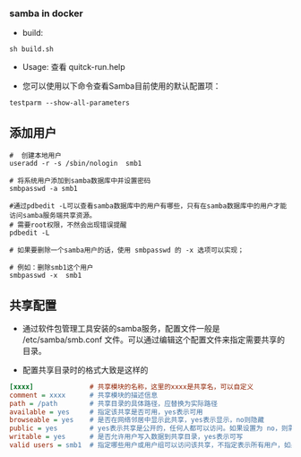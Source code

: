 ### samba in docker

- build:
```shell
sh build.sh
```

- Usage: 查看 quitck-run.help


- 您可以使用以下命令查看Samba目前使用的默认配置项：

```shell
testparm --show-all-parameters
```


## 添加用户


```
#  创建本地用户
useradd -r -s /sbin/nologin  smb1

# 将系统用户添加到samba数据库中并设置密码
smbpasswd -a smb1

#通过pdbedit -L可以查看samba数据库中的用户有哪些，只有在samba数据库中的用户才能访问samba服务端共享资源。
# 需要root权限，不然会出现错误提醒
pdbedit -L

# 如果要删除一个samba用户的话，使用 smbpasswd 的 -x 选项可以实现；

# 例如：删除smb1这个用户
smbpasswd -x  smb1
```


## 共享配置

- 通过软件包管理工具安装的samba服务，配置文件一般是 /etc/samba/smb.conf 文件。可以通过编辑这个配置文件来指定需要共享的目录。

- 配置共享目录时的格式大致是这样的

```ini
[xxxx]              # 共享模块的名称，这里的xxxx是共享名，可以自定义
comment = xxxx      # 共享模块的描述信息
path = /path        # 共享目录的具体路径，应替换为实际路径
available = yes     # 指定该共享是否可用，yes表示可用
browseable = yes    # 是否在网络邻居中显示此共享，yes表示显示，no则隐藏
public = yes        # yes表示共享是公开的，任何人都可以访问。如果设置为 no，则需要通过身份验证才能访问。
writable = yes      # 是否允许用户写入数据到共享目录，yes表示可写
valid users = smb1  # 指定哪些用户或用户组可以访问该共享，不指定表示所有用户，如果指定用户，可以是单个用户或多个用户，用空格分隔
```

